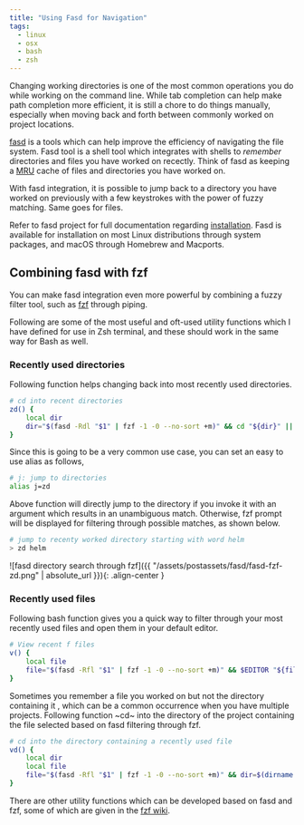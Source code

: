 ```yaml
---
title: "Using Fasd for Navigation"
tags:
  - linux
  - osx
  - bash
  - zsh
---
```


Changing working directories is one of the most common operations you do while
working on the command line. While tab completion can help make path completion
more efficient, it is still a chore to do things manually, especially when
moving back and forth between commonly worked on project locations.

[fasd](https://github.com/clvv/fasd) is a tools which can help improve the
efficiency of navigating the file system. Fasd tool is a shell tool which
integrates with shells to _remember_ directories and files you have worked on
recectly. Think of fasd as keeping a
[MRU](https://en.wikipedia.org/wiki/Cache_replacement_policies#Most_Recently_Used_(MRU))
cache of files and directories you have worked on.

With fasd integration, it is possible to jump back to a directory you have
worked on previously with a few keystrokes with the power of fuzzy matching.
Same goes for files.

Refer to fasd project for full documentation regarding
[installation](https://github.com/clvv/fasd#install). Fasd is available for
installation on most Linux distributions through system packages, and macOS
through Homebrew and Macports.

## Combining fasd with fzf

You can make fasd integration even more powerful by combining a fuzzy filter
tool, such as [fzf](https://github.com/junegunn/fzf) through piping. 

Following are some of the most useful and oft-used utility functions which I
have defined for use in Zsh terminal, and these should work in the same way for
Bash as well. 

### Recently used directories

Following function helps changing back into most recently used directories.

```sh
# cd into recent directories
zd() {
    local dir
    dir="$(fasd -Rdl "$1" | fzf -1 -0 --no-sort +m)" && cd "${dir}" || return 1
}
```

Since this is going to be a very common use case, you can set an easy to use
alias as follows,

```sh
# j: jump to directories
alias j=zd
```

Above function will directly jump to the directory if you invoke it with an
argument which results in an unambiguous match. Otherwise, fzf prompt will be
displayed for filtering through possible matches, as shown below.

```sh
# jump to recenty worked directory starting with word helm
> zd helm
```

![fasd directory search through fzf]({{ "/assets/postassets/fasd/fasd-fzf-zd.png" | absolute_url }}){: .align-center }

### Recently used files

Following bash function gives you a quick way to filter through your most
recently used files and open them in your default editor.

```sh
# View recent f files
v() {
    local file
    file="$(fasd -Rfl "$1" | fzf -1 -0 --no-sort +m)" && $EDITOR "${file}" || return 1
}
```

Sometimes you remember a file you worked on but not the directory containing it
, which can be a common occurrence when you have multiple projects. Following
function ~cd~ into the directory of the project containing the file selected
based on fasd filtering through fzf.

```sh
# cd into the directory containing a recently used file
vd() {
    local dir
    local file
    file="$(fasd -Rfl "$1" | fzf -1 -0 --no-sort +m)" && dir=$(dirname "$file") && cd "$dir"
}

```

There are other utility functions which can be developed based on fasd and fzf,
some of which are given in the [fzf wiki](https://github.com/junegunn/fzf/wiki/examples).
